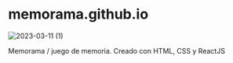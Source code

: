 # memorama.github.io
![2023-03-11 (1)](https://user-images.githubusercontent.com/123248168/224489844-2f99c3a1-123b-48e9-922a-10e64b275822.png)

Memorama / juego de memoria.
Creado con HTML, CSS y ReactJS
